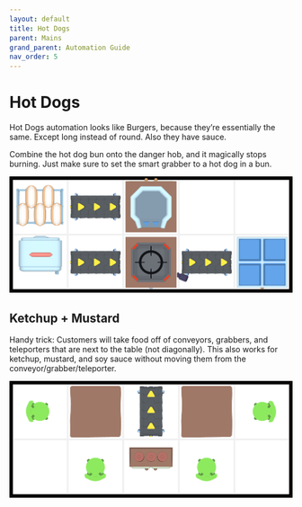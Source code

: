 ```yaml
---
layout: default
title: Hot Dogs
parent: Mains
grand_parent: Automation Guide
nav_order: 5
---
```


# Hot Dogs

Hot Dogs automation looks like Burgers, because they’re essentially the same. Except long instead of round. Also they have sauce.

Combine the hot dog bun onto the danger hob, and it magically stops burning. Just make sure to set the smart grabber to a hot dog in a bun.

![hot_dogs.png](</assets/images/guide/mains/hot_dogs/hot_dogs.png>)


## Ketchup + Mustard

Handy trick: Customers will take food off of conveyors, grabbers, and teleporters that are next to the table (not diagonally). This also works for ketchup, mustard, and soy sauce without moving them from the conveyor/grabber/teleporter.

![hot_dogs_sauce.png](</assets/images/guide/mains/hot_dogs/hot_dogs_sauce.png>)